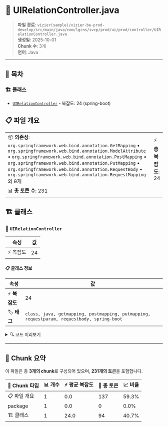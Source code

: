 # 📄 UIRelationController.java

> **파일 경로**: `vizier(sample)/vizier-be-prod-develop/src/main/java/com/lgcns/svcp/prod/ui/prod/controller/UIRelationController.java`  
> **생성일**: 2025-10-01  
> **Chunk 수**: 3개  
> **언어**: Java
---

## 📑 목차

### 🏗️ 클래스
- [`UIRelationController`](#class-uirelationcontroller) - 복잡도: 24 (spring-boot)

## 📋 파일 개요

| | |
|--|--|
| 📦 **의존성**: `org.springframework.web.bind.annotation.GetMapping` • `org.springframework.web.bind.annotation.ModelAttribute` • `org.springframework.web.bind.annotation.PostMapping` • `org.springframework.web.bind.annotation.PutMapping` • `org.springframework.web.bind.annotation.RequestBody` • `org.springframework.web.bind.annotation.RequestMapping` 외 9개 | ⚡ **총 복잡도**: 24 |
| 📊 **총 토큰 수**: 231 |  |



## 🏗️ 클래스

### <a id="class-uirelationcontroller"></a>🎯 `UIRelationController`

| 속성 | 값 |
|------|----|
| ⚡ 복잡도 | 24 |



#### 📋 클래스 정보

| 속성 | 값 |
|------|----|
| ⚡ **복잡도** | 24 || 📍 **라인 범위** | 25-25 |
| 🏷️ **태그** | `class, java, getmapping, postmapping, putmapping, requestparam, requestbody, spring-boot` || 🏗️ **프레임워크** | `spring-boot` |

<details>
<summary>🔍 코드 미리보기</summary>

```java
public class UIRelationController {
	private final UIRelationService uiRelationService;

	@GetMapping(value = "/search/advanced")
	@Operation(summary = "Retrieve advanced list of relations", description = "Fetches a filtered list of relations based on advanced search criteria.")
	public PageResult<?> retrieveRelationsAdvanced(@ModelAttribute SearchAdvancedReq searchAdvancedReq) {
		return uiRelationService.retrieveRelationsAdvanced(searchAdvancedReq);
	}

	@GetMapping("/create-info")
	@Operation(summary = "Get full realtion creation info")
	public ItemMappingDetailDto retrieveRelationCreateInfo(@RequestParam String itemCode,
			@RequestParam(required = false, defaultValue = "en") String language) {
		return uiRelationService.retrieveRelationCreateInfo(itemCode, language);
	}

	@PostMapping...
```

**Chunk 정보**
- 🆔 **ID**: `59f492c2c880`
- 📍 **라인**: 25-25
- 📊 **토큰**: 94
- 🏷️ **태그**: `class, java, getmapping, postmapping, putmapping...`

</details>

---





## 🧩 Chunk 요약

이 파일은 총 **3개의 chunk**로 구성되어 있으며, **231개의 토큰**을 포함합니다.

| 🧩 Chunk 타입 | 📊 개수 | ⚡ 평균 복잡도 | 📝 총 토큰 | 📈 비율 |
|---------------|--------|-------------|----------|--------|
| 📋 파일 개요 | 1 | 0.0 | 137 | 59.3% |
| package | 1 | 0.0 | 0 | 0.0% |
| 🏗️ 클래스 | 1 | 24.0 | 94 | 40.7% |

